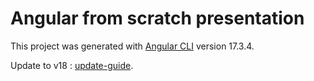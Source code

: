 # Angular from scratch presentation

This project was generated with [Angular CLI](https://github.com/angular/angular-cli) version 17.3.4.

Update to v18 : [update-guide](https://angular.dev/update-guide?v=17.0-18.0&l=1).
